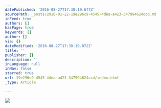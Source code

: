 ```yaml
---
datePublished: '2016-08-27T17:38:19.677Z'
sourcePath: _posts/2016-01-22-19e296c9-4545-4dea-a423-347994624ccd.md
inFeed: true
authors: []
hasPage: true
keywords: []
author: []
via: {}
dateModified: '2016-08-27T17:38:19.072Z'
title: ''
publisher: {}
description: ''
inLanguage: null
inNav: false
starred: true
url: 19e296c9-4545-4dea-a423-347994624ccd/index.html
_type: Article

---
```

![](https://s3-us-west-2.amazonaws.com/the-grid-img/p/27de4be274c313849f60f63e7cfea4919a9b6578.jpg)